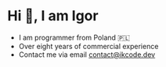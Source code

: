 # Hi 👋, I am Igor

* I am programmer from Poland 🇵🇱
* Over eight years of commercial experience
* Contact me via email [contact@ikcode.dev](mailto:contact@ikcode.dev)
